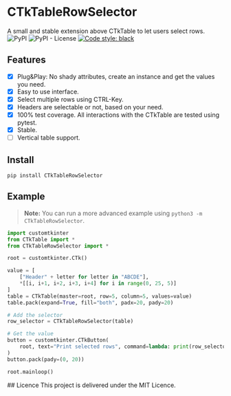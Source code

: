 # CTkTableRowSelector
A small and stable extension above CTkTable to let users select rows.
![PyPI](https://img.shields.io/pypi/v/ctktablerowselector)
![PyPI - License](https://img.shields.io/pypi/l/ctktablerowselector)
[![Code style: black](https://img.shields.io/badge/code%20style-black-000000.svg)](https://github.com/psf/black)

## Features
- [x] Plug&Play: No shady attributes, create an instance and get the values you need.
- [x] Easy to use interface.
- [x] Select multiple rows using CTRL-Key.
- [x] Headers are selectable or not, based on your need.
- [x] 100% test coverage. All interactions with the CTkTable are tested using pytest.
- [x] Stable.
- [ ] Vertical table support.

## Install
```
pip install CTkTableRowSelector
```

## Example
> **Note:**
> You can run a more advanced example using `python3 -m CTkTableRowSelector`.

```py
import customtkinter
from CTkTable import *
from CTkTableRowSelector import *

root = customtkinter.CTk()

value = [
    ["Header" + letter for letter in "ABCDE"],
    *[[i, i+1, i+2, i+3, i+4] for i in range(0, 25, 5)]
]
table = CTkTable(master=root, row=5, column=5, values=value)
table.pack(expand=True, fill="both", padx=20, pady=20)

# Add the selector
row_selector = CTkTableRowSelector(table)

# Get the value
button = customtkinter.CTkButton(
    root, text="Print selected rows", command=lambda: print(row_selector.get())
)
button.pack(pady=(0, 20))

root.mainloop()
```

## Licence
This project is delivered under the MIT Licence.